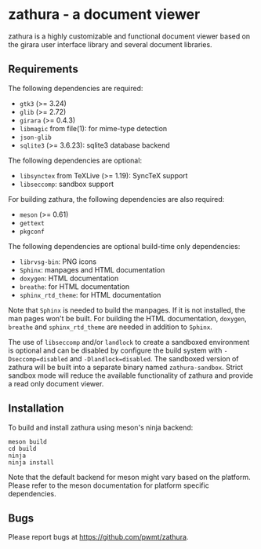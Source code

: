 zathura - a document viewer
===========================

zathura is a highly customizable and functional document viewer based on the
girara user interface library and several document libraries.

Requirements
------------

The following dependencies are required:

* `gtk3` (>= 3.24)
* `glib` (>= 2.72)
* `girara` (>= 0.4.3)
* `libmagic` from file(1): for mime-type detection
* `json-glib`
* `sqlite3` (>= 3.6.23): sqlite3 database backend

The following dependencies are optional:
* `libsynctex` from TeXLive (>= 1.19): SyncTeX support
* `libseccomp`: sandbox support

For building zathura, the following dependencies are also required:

* `meson` (>= 0.61)
* `gettext`
* `pkgconf`

The following dependencies are optional build-time only dependencies:

* `librvsg-bin`: PNG icons
* `Sphinx`: manpages and HTML documentation
* `doxygen`: HTML documentation
* `breathe`: for HTML documentation
* `sphinx_rtd_theme`: for HTML documentation

Note that `Sphinx` is needed to build the manpages. If it is not installed, the
man pages won't be built. For building the HTML documentation, `doxygen`,
`breathe` and `sphinx_rtd_theme` are needed in addition to `Sphinx`.

The use of `libseccomp` and/or `landlock` to create a sandboxed environment is
optional and can be disabled by configure the build system with
`-Dseccomp=disabled` and `-Dlandlock=disabled`. The sandboxed version of zathura
will be built into a separate binary named `zathura-sandbox`.  Strict sandbox
mode will reduce the available functionality of zathura and provide a read only
document viewer.

Installation
------------

To build and install zathura using meson's ninja backend:

    meson build
    cd build
    ninja
    ninja install

Note that the default backend for meson might vary based on the platform. Please
refer to the meson documentation for platform specific dependencies.

Bugs
----

Please report bugs at https://github.com/pwmt/zathura.
